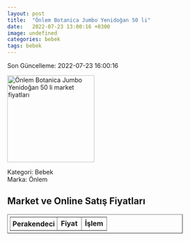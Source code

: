 ```yaml
---
layout: post
title:  "Önlem Botanica Jumbo Yenidoğan 50 li"
date:   2022-07-23 13:00:16 +0300
image: undefined
categories: bebek
tags: bebek
---
```


Son Güncelleme: 2022-07-23 16:00:16

<img src="undefined" width="200" alt="Önlem Botanica Jumbo Yenidoğan 50 li market fiyatları" />

Kategori: Bebek
<br />
Marka: Önlem

<h2>Market ve Online Satış Fiyatları</h2>

<table border="1" style="padding: 5px;width:80%;">
  <tr>
    <td style="padding: 5px;"><strong>Perakendeci</strong></td>
    <td><strong>Fiyat</strong></td>
    <td><strong>İşlem</strong></td>
  </tr>
  
</table>
